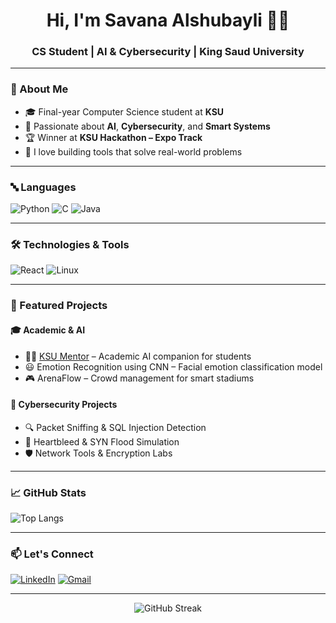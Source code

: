 <h1 align="center">Hi, I'm Savana Alshubayli 👩‍💻</h1>
<h3 align="center">CS Student | AI & Cybersecurity | King Saud University</h3>

---

### 💬 About Me
- 🎓 Final-year Computer Science student at **KSU**
- 🧠 Passionate about **AI**, **Cybersecurity**, and **Smart Systems**
- 🏆 Winner at **KSU Hackathon – Expo Track**
- 💬 I love building tools that solve real-world problems

---

### 🔤 Languages
![Python](https://img.shields.io/badge/-Python-181717?style=flat&logo=python)
![C](https://img.shields.io/badge/-C-181717?style=flat&logo=c)
![Java](https://img.shields.io/badge/-Java-181717?style=flat&logo=java)

---

### 🛠️ Technologies & Tools
![React](https://img.shields.io/badge/-React-61DAFB?style=flat&logo=react)
![Linux](https://img.shields.io/badge/-Linux-FCC624?style=flat&logo=linux)

---

### 🧠 Featured Projects

#### 🎓 Academic & AI
- 🧑‍🏫 [KSU Mentor](https://github.com/your-link) – Academic AI companion for students  
- 😃 Emotion Recognition using CNN – Facial emotion classification model  
- 🎮 ArenaFlow – Crowd management for smart stadiums

#### 🔐 Cybersecurity Projects
- 🔍 Packet Sniffing & SQL Injection Detection  
- 🧬 Heartbleed & SYN Flood Simulation  
- 🛡️ Network Tools & Encryption Labs

---

### 📈 GitHub Stats
![Top Langs](https://github-readme-stats.vercel.app/api/top-langs/?username=Savana-Alshubayli&layout=compact&theme=tokyonight)

---

### 📫 Let's Connect

[![LinkedIn](https://img.shields.io/badge/-LinkedIn-0077B5?style=flat&logo=linkedin&logoColor=white)]([https://www.linkedin.com/in/your-link/](https://www.linkedin.com/in/savana-al-shubayli-b2a30621a/))
[![Gmail](https://img.shields.io/badge/-Gmail-D14836?style=flat&logo=gmail&logoColor=white)](savanaalshubayli@gmail.com )

---

<p align="center">
  <img src="https://github-readme-streak-stats.herokuapp.com/?user=Savana-Alshubayli&theme=tokyonight" alt="GitHub Streak" />
</p>


